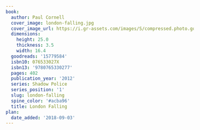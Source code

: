 ```yaml
---
book:
  author: Paul Cornell
  cover_image: london-falling.jpg
  cover_image_url: https://i.gr-assets.com/images/S/compressed.photo.goodreads.com/books/1345193528l/15779584._SX98_.jpg
  dimensions:
    height: 25.0
    thickness: 3.5
    width: 16.4
  goodreads: '15779584'
  isbn10: 076533027X
  isbn13: '9780765330277'
  pages: 402
  publication_year: '2012'
  series: Shadow Police
  series_position: '1'
  slug: london-falling
  spine_color: '#acba96'
  title: London Falling
plan:
  date_added: '2018-09-03'
---
```

